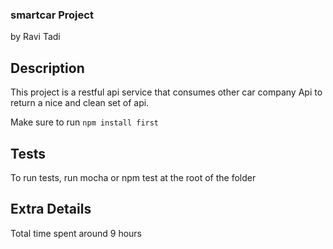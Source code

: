 ### smartcar Project
by Ravi Tadi

## Description

This project is a restful api service that consumes other car company Api to return a nice and clean set of api.

Make sure to run `npm install first`

## Tests

To run tests, run mocha or npm test at the root of the folder

## Extra Details
Total time spent around 9 hours
